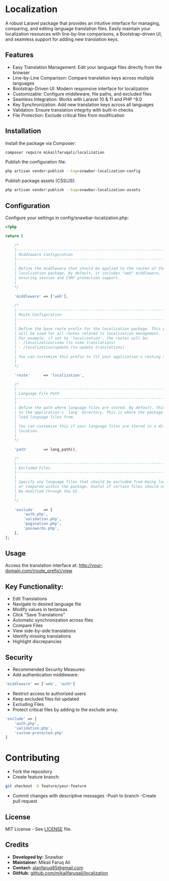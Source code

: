 # Localization

A robust Laravel package that provides an intuitive interface for managing, comparing, and editing language translation files. Easily maintain your localization resources with line-by-line comparisons, a Bootstrap-driven UI, and seamless support for adding new translation keys.

## Features
- Easy Translation Management: Edit your language files directly from the browser
- Line-by-Line Comparison: Compare translation keys across multiple languages
- Bootstrap-Driven UI: Modern responsive interface for localization
- Customizable: Configure middleware, file paths, and excluded files
- Seamless Integration: Works with Laravel 10 & 11 and PHP ^8.0
- Key Synchronization: Add new translation keys across all languages
- Validation: Ensure translation integrity with built-in checks
- File Protection: Exclude critical files from modification

## Installation

Install the package via Composer:

```bash
composer require mikailfaruqali/localization
```

Publish the configuration file:

```bash
php artisan vendor:publish --tag=snawbar-localization-config
```

Publish package assets (CSS/JS):

```bash
php artisan vendor:publish --tag=snawbar-localization-assets
```

## Configuration

Configure your settings in config/snawbar-localization.php:

```php
<?php

return [

    /*
    |--------------------------------------------------------------------------
    | Middleware Configuration
    |--------------------------------------------------------------------------
    |
    | Define the middleware that should be applied to the routes of the
    | localization package. By default, it includes "web" middleware,
    | ensuring session and CSRF protection support.
    |
    */

    'middleware' => ['web'],

    /*
    |--------------------------------------------------------------------------
    | Route Configuration
    |--------------------------------------------------------------------------
    |
    | Define the base route prefix for the localization package. This prefix
    | will be used for all routes related to localization management.
    | For example, if set to 'localization', the routes will be:
    | - /localization/view (to view translations)
    | - /localization/update (to update translations)
    |
    | You can customize this prefix to fit your application's routing structure.
    |
    */

    'route'      => 'localization',

    /*
    |--------------------------------------------------------------------------
    | Language File Path
    |--------------------------------------------------------------------------
    |
    | Define the path where language files are stored. By default, this points
    | to the application's `lang` directory. This is where the package will
    | load language files from.
    |
    | You can customize this if your language files are stored in a different
    | location.
    |
    */

    'path'       => lang_path(),

    /*
    |--------------------------------------------------------------------------
    | Excluded Files
    |--------------------------------------------------------------------------
    |
    | Specify any language files that should be excluded from being loaded
    | or compared within the package. Useful if certain files should not
    | be modified through the UI.
    |
    */

    'exclude'    => [
        'auth.php',
        'validation.php',
        'pagination.php',
        'passwords.php',
    ],
];
```

## Usage
Access the translation interface at:
http://your-domain.com/{route_prefix}/view

## Key Functionality:

- Edit Translations
- Navigate to desired language file
- Modify values in textareas
- Click "Save Translations"
- Automatic synchronization across files
- Compare Files
- View side-by-side translations
- Identify missing translations
- Highlight discrepancies

## Security
- Recommended Security Measures:
- Add authentication middleware:

```php
'middleware' => ['web', 'auth']
```

- Restrict access to authorized users
- Keep excluded files list updated
- Excluding Files
- Protect critical files by adding to the exclude array:

```php
'exclude' => [
    'auth.php',
    'validation.php',
    'custom-protected.php'
]
```

# Contributing
- Fork the repository
- Create feature branch:

```bash
git checkout -b feature/your-feature
```

- Commit changes with descriptive messages
-Push to branch
-Create pull request

## License

MIT License - See [LICENSE](LICENSE) file.

## Credits

- **Developed by:** Snawbar  
- **Maintainer:** Mikail Faruq Ali  
- **Contact:** [alanfaruq85@gmail.com](mailto:alanfaruq85@gmail.com)  
- **GitHub:** [github.com/mikailfaruqali/localization](https://github.com/mikailfaruqali/localization)
